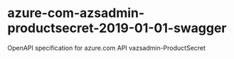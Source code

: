 # azure-com-azsadmin-productsecret-2019-01-01-swagger
OpenAPI specification for azure.com API vazsadmin-ProductSecret
